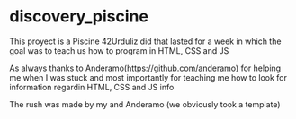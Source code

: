 # discovery_piscine

This proyect is a Piscine 42Urduliz did that lasted for a week in which the goal was to teach us how to program in HTML, CSS and JS

As always thanks to Anderamo(https://github.com/anderamo) for helping me when I was stuck and most importantly for teaching me how to look for information
regardin HTML, CSS and JS info

The rush was made by my and Anderamo (we obviously took a template)
